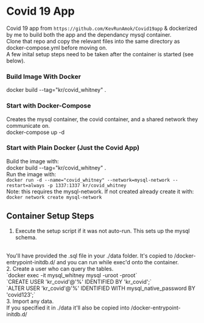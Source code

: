 # Covid 19 App

Covid 19 app from `https://github.com/KevRunAmok/Covid19app` & dockerized by me to build both the app and the dependancy mysql container.
</br>
Clone that repo and copy the relevant files into the same directory as docker-compose.yml before moving on.
</br>
A few inital setup steps need to be taken after the container is started (see below).

### Build Image With Docker

docker build --tag="kr/covid_whitney" .

### Start with Docker-Compose

Creates the mysql container, the covid container, and a shared network they communicate on.
</br>
docker-compose up -d

### Start with Plain Docker (Just the Covid App)

Build the image with:
</br>
docker build --tag="kr/covid_whitney" .
</br>
Run the image with: 
</br>
`docker run -d --name="covid_whitney" --network=mysql-network --restart=always -p 1337:1337 kr/covid_whitney`
</br>
Note: this requires the mysql-network. If not created already create it with:
</br>
`docker network create mysql-network`

## Container Setup Steps

1. Execute the setup script if it was not auto-run. This sets up the mysql schema.
</br>
You'll have provided the .sql file in your ./data folder. It's copied to /docker-entrypoint-initdb.d/ and you can run while exec'd onto the container.
</br>
2. Create a user who can query the tables.
</br>
`docker exec -it mysql_whitney mysql -uroot -proot`
</br>
`CREATE USER 'kr_covid'@'%' IDENTIFIED BY 'kr_covid';`
</br>
`ALTER USER 'kr_covid'@'%' IDENTIFIED WITH mysql_native_password BY 'covid123';`
</br>
3. Import any data.
</br>
If you specified it in ./data it'll also be copied into /docker-entrypoint-initdb.d/

